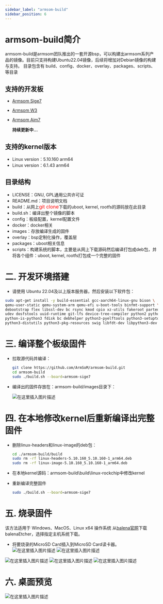 ```yaml
---
sidebar_label: "armsom-build"
sidebar_position: 6
---
```


# armsom-build简介
armsom-build是armsom团队推出的一套开源bsp，可以构建出armsom系列产品的镜像。目前只支持构建Ubuntu22.04镜像，后续将增加对Debian镜像的构建与支持。
目录包含有 build、config、docker、overlay、packages、scripts、等目录
## 支持的开发板
- [Armsom Sige7](https://docs.armsom.org/armsom-sige7)
- [Armsom W3](https://docs.armsom.org/armsom-lm7)
- [Armsom Aim7](https://docs.armsom.org/armsom-aim7)

  **持续更新中...**
## 支持的kernel版本
- Linux version：5.10.160 arm64
- Linux version：6.1.43  arm64
## 目录结构

- LICENSE：GNU, GPL通用公共许可证
- README.md：项目说明文档
- build：从网上<font color="red" size="3">git clone</font>下载的uboot, kernel, rootfs的源码放在此目录
- build.sh：编译出整个镜像的脚本
- config：板级配置，kernel配置文件
- docker：docker相关
- images：存放编译生成的固件
- overlay：bsp定制化操作，覆盖层
- packages：uboot相关信息
- scripts：构建系统的脚本，主要是从网上下载源码然后编译打包成deb包，并将各个组件：uboot, kernel, rootfs打包成一个完整的固件

# 二. 开发环境搭建
- 请使用 Ubuntu 22.04及以上版本服务器，然后安装以下软件包：

```bash
sudo apt-get install -y build-essential gcc-aarch64-linux-gnu bison \
qemu-user-static qemu-system-arm qemu-efi u-boot-tools binfmt-support \
debootstrap flex libssl-dev bc rsync kmod cpio xz-utils fakeroot parted \
udev dosfstools uuid-runtime git-lfs device-tree-compiler python2 python3 \
python-is-python3 fdisk bc debhelper python3-pyelftools python3-setuptools \
python3-distutils python3-pkg-resources swig libfdt-dev libpython3-dev
```
# 三.  编译整个板级固件
- 拉取源代码并编译：

	```bash
	git clone https://github.com/ArmSoM/armsom-build.git
	cd armsom-build
	sudo ./build.sh --board=armsom-sige7
	```
- 编译出的固件存放在：armsom-build/images目录下：

	![在这里插入图片描述](https://img-blog.csdnimg.cn/direct/4d8e0f87d2934d939729ceacd9583c83.png)
# 四. 在本地修改kernel后重新编译出完整固件
- 删除linux-headers和linux-image的deb包：
	```bash
	cd ./armsom-build/build
	sudo rm -rf linux-headers-5.10.160_5.10.160-1_arm64.deb
	sudo rm -rf linux-image-5.10.160_5.10.160-1_arm64.deb
	```
- 在本地kernel源码：armsom-build\build\linux-rockchip中修改kernel
- 重新编译完整固件

	```bash
	sudo ./build.sh --board=armsom-sige7
	```

# 五. 烧录固件
该方法适用于 Windows、MacOS、Linux x64 操作系统
从[balena官网](https://etcher.balena.io/)下载 balenaEtcher，选择指定主机系统下载。

- 将要烧录的MicroSD Card插入到MicroSD Card读卡器。 
![在这里插入图片描述](https://img-blog.csdnimg.cn/direct/0d9ec564438343eb88b79dc0ad55956f.png)
![在这里插入图片描述](https://img-blog.csdnimg.cn/direct/e43d7c81107b4294a086b6c82b761e71.png)

![在这里插入图片描述](https://img-blog.csdnimg.cn/direct/1de3891cc23f447f8e3aa4d2e1c036d0.png)
![在这里插入图片描述](https://img-blog.csdnimg.cn/direct/ffc8cb41cd994af78159f05c7b0ff938.png)
![在这里插入图片描述](https://img-blog.csdnimg.cn/direct/bf39923e3f6b4b979ac5a307e8c8afc4.png)


# 六. 桌面预览
![在这里插入图片描述](https://img-blog.csdnimg.cn/direct/2974834940474d3ab86ed94359c336f6.png)